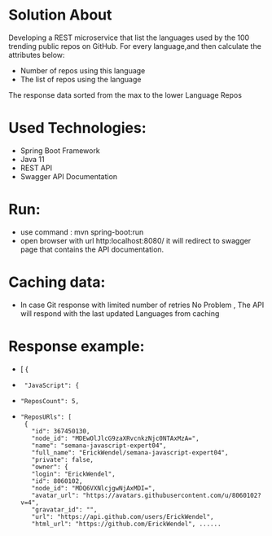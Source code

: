 # Solution About

Developing a REST microservice that list the languages used by the 100 trending public repos on GitHub.
For every language,and then calculate the attributes below:
- Number of repos using this language
- The list of repos using the language

The response data sorted from the max to the lower Language Repos

# Used Technologies:
- Spring Boot Framework
- Java 11
- REST API
- Swagger API Documentation

# Run: 

- use command : mvn spring-boot:run 
- open browser with url http:localhost:8080/ 
  it will redirect to swagger page that contains the API documentation.
  
# Caching data:

- In case Git response with limited number of retries No Problem , 
  The API will respond with the last updated Languages from caching     
  
# Response example: 

- [
    {
-      "JavaScript": {
 -     "ReposCount": 5,
 -     "ReposURls": [
        {
          "id": 367450130,
          "node_id": "MDEwOlJlcG9zaXRvcnkzNjc0NTAxMzA=",
          "name": "semana-javascript-expert04",
          "full_name": "ErickWendel/semana-javascript-expert04",
          "private": false,
          "owner": {
          "login": "ErickWendel",
          "id": 8060102,
          "node_id": "MDQ6VXNlcjgwNjAxMDI=",
          "avatar_url": "https://avatars.githubusercontent.com/u/8060102?v=4",
          "gravatar_id": "",
          "url": "https://api.github.com/users/ErickWendel",
          "html_url": "https://github.com/ErickWendel", ......
